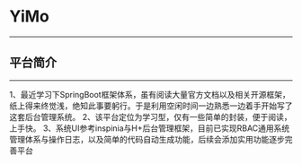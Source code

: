 # YiMo
--------------------
## 平台简介
--------------------
1、最近学习下SpringBoot框架体系，虽有阅读大量官方文档以及相关开源框架，纸上得来终觉浅，绝知此事要躬行。于是利用空闲时间一边熟悉一边着手开始写了这套后台管理系统。
2、该平台定位为学习型，仅有一些简单的封装，便于阅读，上手快。
3、系统UI参考inspinia与H+后台管理框架，目前已实现RBAC通用系统管理体系与操作日志，以及简单的代码自动生成功能，后续会添加实用功能逐步完善平台